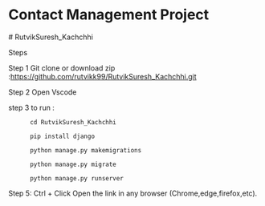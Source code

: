 
# Contact Management Project 


﻿# RutvikSuresh_Kachchhi

Steps 

Step 1 Git clone or download zip :https://github.com/rutvikk99/RutvikSuresh_Kachchhi.git

Step 2 Open Vscode

step 3 to run :

          cd RutvikSuresh_Kachchhi

          pip install django
          
          python manage.py makemigrations
          
          python manage.py migrate

          python manage.py runserver

              
Step 5: Ctrl + Click Open  the link in any browser  (Chrome,edge,firefox,etc).
